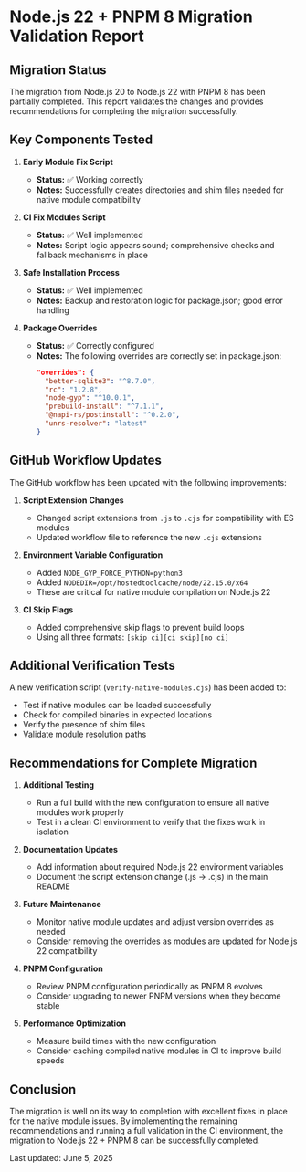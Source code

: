 # Node.js 22 + PNPM 8 Migration Validation Report

## Migration Status

The migration from Node.js 20 to Node.js 22 with PNPM 8 has been partially completed. This report validates the changes and provides recommendations for completing the migration successfully.

## Key Components Tested

1. **Early Module Fix Script**
   - **Status:** ✅ Working correctly
   - **Notes:** Successfully creates directories and shim files needed for native module compatibility

2. **CI Fix Modules Script**
   - **Status:** ✅ Well implemented
   - **Notes:** Script logic appears sound; comprehensive checks and fallback mechanisms in place

3. **Safe Installation Process**
   - **Status:** ✅ Well implemented
   - **Notes:** Backup and restoration logic for package.json; good error handling

4. **Package Overrides**
   - **Status:** ✅ Correctly configured
   - **Notes:** The following overrides are correctly set in package.json:
     ```json
     "overrides": {
       "better-sqlite3": "^8.7.0",
       "rc": "1.2.8",
       "node-gyp": "^10.0.1",
       "prebuild-install": "^7.1.1",
       "@napi-rs/postinstall": "^0.2.0",
       "unrs-resolver": "latest"
     }
     ```

## GitHub Workflow Updates

The GitHub workflow has been updated with the following improvements:

1. **Script Extension Changes**
   - Changed script extensions from `.js` to `.cjs` for compatibility with ES modules
   - Updated workflow file to reference the new `.cjs` extensions

2. **Environment Variable Configuration**
   - Added `NODE_GYP_FORCE_PYTHON=python3`
   - Added `NODEDIR=/opt/hostedtoolcache/node/22.15.0/x64`
   - These are critical for native module compilation on Node.js 22

3. **CI Skip Flags**
   - Added comprehensive skip flags to prevent build loops
   - Using all three formats: `[skip ci][ci skip][no ci]`

## Additional Verification Tests

A new verification script (`verify-native-modules.cjs`) has been added to:
- Test if native modules can be loaded successfully
- Check for compiled binaries in expected locations
- Verify the presence of shim files
- Validate module resolution paths

## Recommendations for Complete Migration

1. **Additional Testing**
   - Run a full build with the new configuration to ensure all native modules work properly
   - Test in a clean CI environment to verify that the fixes work in isolation

2. **Documentation Updates**
   - Add information about required Node.js 22 environment variables
   - Document the script extension change (.js → .cjs) in the main README

3. **Future Maintenance**
   - Monitor native module updates and adjust version overrides as needed
   - Consider removing the overrides as modules are updated for Node.js 22 compatibility

4. **PNPM Configuration**
   - Review PNPM configuration periodically as PNPM 8 evolves
   - Consider upgrading to newer PNPM versions when they become stable

5. **Performance Optimization**
   - Measure build times with the new configuration
   - Consider caching compiled native modules in CI to improve build speeds

## Conclusion

The migration is well on its way to completion with excellent fixes in place for the native module issues. By implementing the remaining recommendations and running a full validation in the CI environment, the migration to Node.js 22 + PNPM 8 can be successfully completed.

Last updated: June 5, 2025
